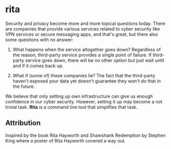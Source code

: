 # rita
Security and privacy become more and more topical questions today.
There are companies that provide various services related to cyber security like VPN services or secure messaging apps,
and that's great, but there also some questions with no answer:

1.    What happens when the service altogether goes down? Regardless of the reason, third-party service provides a single point of failure.
If third-party service goes down, there will be no other option but just wait until and if it comes back up.

2.    What if (some of) these companies lie? The fact that the third-party haven't exposed your data yet
doesn't guarantee they won't do that in the future.

We believe that only setting up own infrastructure can give us enough confidence in our cyber security.
However, setting it up may become a not trivial task. **Rita** is a command line tool that simplifies that task.


## Attribution

Inspired by the book Rita Hayworth and Shawshank Redemption by Stephen King
where a poster of Rita Hayworth covered a way out.
